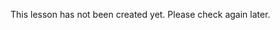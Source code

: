 This lesson has not been created yet. Please check again later.
<!-- 
<details style="cursor: pointer;">
  <summary style="outline: none; user-select: none; list-style-type: none; margin-bottom: -1px;">🥠</summary>
  Your code is like a well-crafted function - efficient, elegant, and always returns success.
 </details>

 -->
